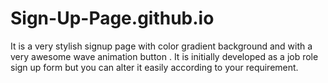 # Sign-Up-Page.github.io
It is a very stylish signup page with color gradient background and with a very awesome wave animation button . It is initially developed as a job role sign up form but you can alter it easily according to your requirement. 
